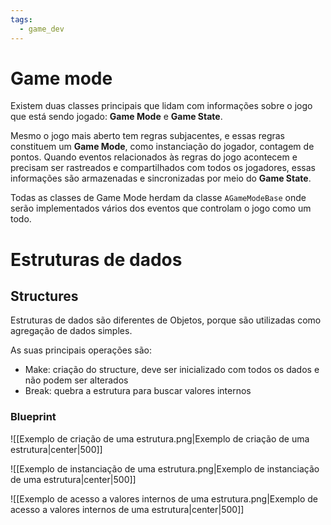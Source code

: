 ```yaml
---
tags:
  - game_dev
---
```

# Game mode

Existem duas classes principais que lidam com informações sobre o jogo que está sendo jogado: **Game Mode** e **Game State**.

Mesmo o jogo mais aberto tem regras subjacentes, e essas regras constituem um **Game Mode**, como instanciação do jogador, contagem de pontos. Quando eventos relacionados às regras do jogo acontecem e precisam ser rastreados e compartilhados com todos os jogadores, essas informações são armazenadas e sincronizadas por meio do **Game State**.

Todas as classes de Game Mode herdam da classe `AGameModeBase` onde serão implementados vários dos eventos que controlam o jogo como um todo.


# Estruturas de dados

## Structures

Estruturas de dados são diferentes de Objetos, porque são utilizadas como agregação de dados simples.

As suas principais operações são:
- Make: criação do structure, deve ser inicializado com todos os dados e não podem ser alterados
- Break: quebra a estrutura para buscar valores internos

### Blueprint

![[Exemplo de criação de uma estrutura.png|Exemplo de criação de uma estrutura|center|500]]

![[Exemplo de instanciação de uma estrutura.png|Exemplo de instanciação de uma estrutura|center|500]]

![[Exemplo de acesso a valores internos de uma estrutura.png|Exemplo de acesso a valores internos de uma estrutura|center|500]]